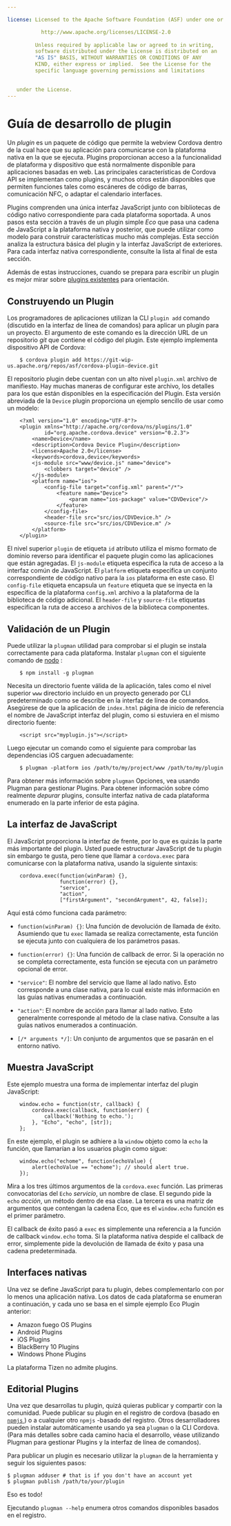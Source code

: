 ```yaml
---

license: Licensed to the Apache Software Foundation (ASF) under one or more contributor license agreements. See the NOTICE file distributed with this work for additional information regarding copyright ownership. The ASF licenses this file to you under the Apache License, Version 2.0 (the "License"); you may not use this file except in compliance with the License. You may obtain a copy of the License at

           http://www.apache.org/licenses/LICENSE-2.0
    
         Unless required by applicable law or agreed to in writing,
         software distributed under the License is distributed on an
         "AS IS" BASIS, WITHOUT WARRANTIES OR CONDITIONS OF ANY
         KIND, either express or implied.  See the License for the
         specific language governing permissions and limitations
    

   under the License.
---
```


# Guía de desarrollo de plugin

Un *plugin* es un paquete de código que permite la webview Cordova dentro de la cual hace que su aplicación para comunicarse con la plataforma nativa en la que se ejecuta. Plugins proporcionan acceso a la funcionalidad de plataforma y dispositivo que está normalmente disponible para aplicaciones basadas en web. Las principales características de Cordova API se implementan como plugins, y muchos otros están disponibles que permiten funciones tales como escáneres de código de barras, comunicación NFC, o adaptar el calendario interfaces.

Plugins comprenden una única interfaz JavaScript junto con bibliotecas de código nativo correspondiente para cada plataforma soportada. A unos pasos esta sección a través de un plugin simple *Eco* que pasa una cadena de JavaScript a la plataforma nativa y posterior, que puede utilizar como modelo para construir características mucho más complejas. Esta sección analiza la estructura básica del plugin y la interfaz JavaScript de exteriores. Para cada interfaz nativa correspondiente, consulte la lista al final de esta sección.

Además de estas instrucciones, cuando se prepara para escribir un plugin es mejor mirar sobre [plugins existentes][1] para orientación.

 [1]: https://github.com/apache/cordova-android/tree/master/framework/src/org/apache/cordova

## Construyendo un Plugin

Los programadores de aplicaciones utilizan la CLI `plugin add` comando (discutido en la interfaz de línea de comandos) para aplicar un plugin para un proyecto. El argumento de este comando es la dirección URL de un repositorio *git* que contiene el código del plugin. Este ejemplo implementa dispositivo API de Cordova:

        $ cordova plugin add https://git-wip-us.apache.org/repos/asf/cordova-plugin-device.git
    

El repositorio plugin debe cuentan con un alto nivel `plugin.xml` archivo de manifiesto. Hay muchas maneras de configurar este archivo, los detalles para los que están disponibles en la especificación del Plugin. Esta versión abreviada de la `Device` plugin proporciona un ejemplo sencillo de usar como un modelo:

        <?xml version="1.0" encoding="UTF-8"?>
        <plugin xmlns="http://apache.org/cordova/ns/plugins/1.0"
                id="org.apache.cordova.device" version="0.2.3">
            <name>Device</name>
            <description>Cordova Device Plugin</description>
            <license>Apache 2.0</license>
            <keywords>cordova,device</keywords>
            <js-module src="www/device.js" name="device">
                <clobbers target="device" />
            </js-module>
            <platform name="ios">
                <config-file target="config.xml" parent="/*">
                    <feature name="Device">
                        <param name="ios-package" value="CDVDevice"/>
                    </feature>
                </config-file>
                <header-file src="src/ios/CDVDevice.h" />
                <source-file src="src/ios/CDVDevice.m" />
            </platform>
        </plugin>
    

El nivel superior `plugin` de etiqueta `id` atributo utiliza el mismo formato de dominio reverso para identificar el paquete plugin como las aplicaciones que están agregadas. El `js-module` etiqueta especifica la ruta de acceso a la interfaz común de JavaScript. El `platform` etiqueta especifica un conjunto correspondiente de código nativo para la `ios` plataforma en este caso. El `config-file` etiqueta encapsula un `feature` etiqueta que se inyecta en la específica de la plataforma `config.xml` archivo a la plataforma de la biblioteca de código adicional. El `header-file` y `source-file` etiquetas especifican la ruta de acceso a archivos de la biblioteca componentes.

## Validación de un Plugin

Puede utilizar la `plugman` utilidad para comprobar si el plugin se instala correctamente para cada plataforma. Instalar `plugman` con el siguiente comando de [nodo][2] :

 [2]: http://nodejs.org/

        $ npm install -g plugman
    

Necesita un directorio fuente válida de la aplicación, tales como el nivel superior `www` directorio incluido en un proyecto generado por CLI predeterminado como se describe en la interfaz de línea de comandos. Asegúrese de que la aplicación de `index.html` página de inicio de referencia el nombre de JavaScript interfaz del plugin, como si estuviera en el mismo directorio fuente:

        <script src="myplugin.js"></script>
    

Luego ejecutar un comando como el siguiente para comprobar las dependencias iOS carguen adecuadamente:

        $ plugman -platform ios /path/to/my/project/www /path/to/my/plugin
    

Para obtener más información sobre `plugman` Opciones, vea usando Plugman para gestionar Plugins. Para obtener información sobre cómo realmente *depurar* plugins, consulte interfaz nativa de cada plataforma enumerado en la parte inferior de esta página.

## La interfaz de JavaScript

El JavaScript proporciona la interfaz de frente, por lo que es quizás la parte más importante del plugin. Usted puede estructurar JavaScript de tu plugin sin embargo te gusta, pero tiene que llamar a `cordova.exec` para comunicarse con la plataforma nativa, usando la siguiente sintaxis:

        cordova.exec(function(winParam) {},
                     function(error) {},
                     "service",
                     "action",
                     ["firstArgument", "secondArgument", 42, false]);
    

Aquí está cómo funciona cada parámetro:

*   `function(winParam) {}`: Una función de devolución de llamada de éxito. Asumiendo que tu `exec` llamada se realiza correctamente, esta función se ejecuta junto con cualquiera de los parámetros pasas.

*   `function(error) {}`: Una función de callback de error. Si la operación no se completa correctamente, esta función se ejecuta con un parámetro opcional de error.

*   `"service"`: El nombre del servicio que llame al lado nativo. Esto corresponde a una clase nativa, para lo cual existe más información en las guías nativas enumeradas a continuación.

*   `"action"`: El nombre de acción para llamar al lado nativo. Esto generalmente corresponde al método de la clase nativa. Consulte a las guías nativos enumerados a continuación.

*   `[/* arguments */]`: Un conjunto de argumentos que se pasarán en el entorno nativo.

## Muestra JavaScript

Este ejemplo muestra una forma de implementar interfaz del plugin JavaScript:

        window.echo = function(str, callback) {
            cordova.exec(callback, function(err) {
                callback('Nothing to echo.');
            }, "Echo", "echo", [str]);
        };
    

En este ejemplo, el plugin se adhiere a la `window` objeto como la `echo` la función, que llamarían a los usuarios plugin como sigue:

        window.echo("echome", function(echoValue) {
            alert(echoValue == "echome"); // should alert true.
        });
    

Mira a los tres últimos argumentos de la `cordova.exec` función. Las primeras convocatorias del `Echo` *servicio*, un nombre de clase. El segundo pide la `echo` *acción*, un método dentro de esa clase. La tercera es una matriz de argumentos que contengan la cadena Eco, que es el `window.echo` función es el primer parámetro.

El callback de éxito pasó a `exec` es simplemente una referencia a la función de callback `window.echo` toma. Si la plataforma nativa despide el callback de error, simplemente pide la devolución de llamada de éxito y pasa una cadena predeterminada.

## Interfaces nativas

Una vez se define JavaScript para tu plugin, debes complementarlo con por lo menos una aplicación nativa. Los datos de cada plataforma se enumeran a continuación, y cada uno se basa en el simple ejemplo Eco Plugin anterior:

*   Amazon fuego OS Plugins
*   Android Plugins
*   iOS Plugins
*   BlackBerry 10 Plugins
*   Windows Phone Plugins

La plataforma Tizen no admite plugins.

## Editorial Plugins

Una vez que desarrollas tu plugin, quizá quieras publicar y compartir con la comunidad. Puede publicar su plugin en el registro de cordova (basado en [ `npmjs` ][3]) o a cualquier otro `npmjs` -basado del registro. Otros desarrolladores pueden instalar automáticamente usando ya sea `plugman` o la CLI Cordova. (Para más detalles sobre cada camino hacia el desarrollo, véase utilizando Plugman para gestionar Plugins y la interfaz de línea de comandos).

 [3]: https://github.com/isaacs/npmjs.org

Para publicar un plugin es necesario utilizar la `plugman` de la herramienta y seguir los siguientes pasos:

    $ plugman adduser # that is if you don't have an account yet
    $ plugman publish /path/to/your/plugin
    

Eso es todo!

Ejecutando `plugman --help` enumera otros comandos disponibles basados en el registro.